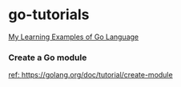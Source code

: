 # go-tutorials
[My  Learning Examples of Go Language](https://github.com/kumarraja/go-tutorials.git)
### Create a Go module
[ref: https://golang.org/doc/tutorial/create-module ](https://golang.org/doc/tutorial/create-module)


